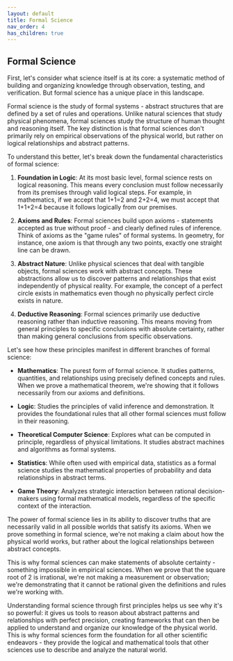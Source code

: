 ```yaml
---
layout: default
title: Formal Science
nav_order: 4
has_children: true
---
```

## Formal Science

First, let's consider what science itself is at its core: a systematic method of building and organizing knowledge through observation, testing, and verification. But formal science has a unique place in this landscape.

Formal science is the study of formal systems - abstract structures that are defined by a set of rules and operations. Unlike natural sciences that study physical phenomena, formal sciences study the structure of human thought and reasoning itself. The key distinction is that formal sciences don't primarily rely on empirical observations of the physical world, but rather on logical relationships and abstract patterns.

To understand this better, let's break down the fundamental characteristics of formal science:

1. **Foundation in Logic**: At its most basic level, formal science rests on logical reasoning. This means every conclusion must follow necessarily from its premises through valid logical steps. For example, in mathematics, if we accept that 1+1=2 and 2+2=4, we must accept that 1+1+2=4 because it follows logically from our premises.

2. **Axioms and Rules**: Formal sciences build upon axioms - statements accepted as true without proof - and clearly defined rules of inference. Think of axioms as the "game rules" of formal systems. In geometry, for instance, one axiom is that through any two points, exactly one straight line can be drawn.

3. **Abstract Nature**: Unlike physical sciences that deal with tangible objects, formal sciences work with abstract concepts. These abstractions allow us to discover patterns and relationships that exist independently of physical reality. For example, the concept of a perfect circle exists in mathematics even though no physically perfect circle exists in nature.

4. **Deductive Reasoning**: Formal sciences primarily use deductive reasoning rather than inductive reasoning. This means moving from general principles to specific conclusions with absolute certainty, rather than making general conclusions from specific observations.

Let's see how these principles manifest in different branches of formal science:

- **Mathematics**: The purest form of formal science. It studies patterns, quantities, and relationships using precisely defined concepts and rules. When we prove a mathematical theorem, we're showing that it follows necessarily from our axioms and definitions.

- **Logic**: Studies the principles of valid inference and demonstration. It provides the foundational rules that all other formal sciences must follow in their reasoning.

- **Theoretical Computer Science**: Explores what can be computed in principle, regardless of physical limitations. It studies abstract machines and algorithms as formal systems.

- **Statistics**: While often used with empirical data, statistics as a formal science studies the mathematical properties of probability and data relationships in abstract terms.

- **Game Theory**: Analyzes strategic interaction between rational decision-makers using formal mathematical models, regardless of the specific context of the interaction.

The power of formal science lies in its ability to discover truths that are necessarily valid in all possible worlds that satisfy its axioms. When we prove something in formal science, we're not making a claim about how the physical world works, but rather about the logical relationships between abstract concepts.

This is why formal sciences can make statements of absolute certainty - something impossible in empirical sciences. When we prove that the square root of 2 is irrational, we're not making a measurement or observation; we're demonstrating that it cannot be rational given the definitions and rules we're working with.

Understanding formal science through first principles helps us see why it's so powerful: it gives us tools to reason about abstract patterns and relationships with perfect precision, creating frameworks that can then be applied to understand and organize our knowledge of the physical world. This is why formal sciences form the foundation for all other scientific endeavors - they provide the logical and mathematical tools that other sciences use to describe and analyze the natural world.

